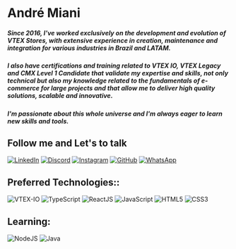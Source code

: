 # André Miani

##### Since 2016, I've worked exclusively on the development and evolution of VTEX Stores, with extensive experience in creation, maintenance and integration for various industries in Brazil and LATAM.

##### I also have certifications and training related to VTEX IO, VTEX Legacy and CMX Level 1 Candidate that validate my expertise and skills, not only technical but also my knowledge related to the fundamentals of e-commerce for large projects and that allow me to deliver high quality solutions, scalable and innovative.

##### I'm passionate about this whole universe and I'm always eager to learn new skills and tools.

## Follow me and Let's to talk
[![LinkedIn](https://img.shields.io/badge/LinkedIn-0077B5?style=for-the-badge&logo=linkedin&logoColor=white)](https://www.linkedin.com/in/andremiani/) [![Discord](https://img.shields.io/badge/Discord-7289DA?style=for-the-badge&logo=discord&logoColor=white)](https://discord.com/channels/@andremiani/) [![Instagram](https://img.shields.io/badge/-Instagram-%23E4405F?style=for-the-badge&logo=instagram&logoColor=white)](https://www.instagram.com/andremiani/) [![GitHub](https://img.shields.io/badge/GitHub-100000?style=for-the-badge&logo=github&logoColor=white)](https://github.com/andremiani) [![WhatsApp](https://img.shields.io/badge/WhatsApp-25D366?style=for-the-badge&logo=whatsapp&logoColor=white)](https://wa.me/5521970917876)
## Preferred Technologies::
![VTEX-IO](https://img.shields.io/badge/VTEX-IO?style=for-the-badge&logo=vtex&color=%23F71963) ![TypeScript](https://img.shields.io/badge/TypeScript-007ACC?style=for-the-badge&logo=typescript&logoColor=white) ![ReactJS](https://img.shields.io/badge/-react.js-2188dd?style=for-the-badge&logo=react) ![JavaScript](https://img.shields.io/badge/JavaScript-F7DF1E?style=for-the-badge&logo=javascript&logoColor=black) ![HTML5](https://img.shields.io/badge/HTML5-E34F26?style=for-the-badge&logo=html5&logoColor=white) ![CSS3](https://img.shields.io/badge/CSS3-1572B6?style=for-the-badge&logo=css3&logoColor=white)  
## Learning:
![NodeJS](https://img.shields.io/badge/Node.js-43853D?style=for-the-badge&logo=node.js&logoColor=white)  ![Java](https://img.shields.io/badge/Java-000?style=for-the-badge&logo=node.js&logoColor=white)
